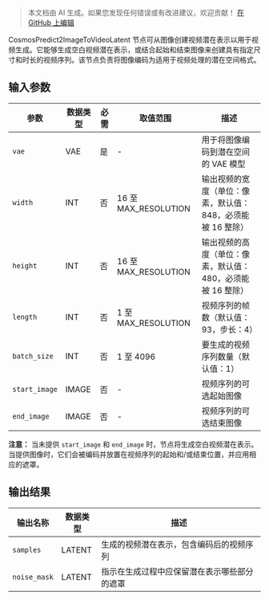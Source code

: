 > 本文档由 AI 生成。如果您发现任何错误或有改进建议，欢迎贡献！ [在 GitHub 上编辑](https://github.com/Comfy-Org/embedded-docs/blob/main/comfyui_embedded_docs/docs/CosmosPredict2ImageToVideoLatent/zh.md)

CosmosPredict2ImageToVideoLatent 节点可从图像创建视频潜在表示以用于视频生成。它能够生成空白视频潜在表示，或结合起始和结束图像来创建具有指定尺寸和时长的视频序列。该节点负责将图像编码为适用于视频处理的潜在空间格式。

## 输入参数

| 参数 | 数据类型 | 必需 | 取值范围 | 描述 |
|------|-----------|------|----------|------|
| `vae` | VAE | 是 | - | 用于将图像编码到潜在空间的 VAE 模型 |
| `width` | INT | 否 | 16 至 MAX_RESOLUTION | 输出视频的宽度（单位：像素，默认值：848，必须能被 16 整除） |
| `height` | INT | 否 | 16 至 MAX_RESOLUTION | 输出视频的高度（单位：像素，默认值：480，必须能被 16 整除） |
| `length` | INT | 否 | 1 至 MAX_RESOLUTION | 视频序列的帧数（默认值：93，步长：4） |
| `batch_size` | INT | 否 | 1 至 4096 | 要生成的视频序列数量（默认值：1） |
| `start_image` | IMAGE | 否 | - | 视频序列的可选起始图像 |
| `end_image` | IMAGE | 否 | - | 视频序列的可选结束图像 |

**注意：** 当未提供 `start_image` 和 `end_image` 时，节点将生成空白视频潜在表示。当提供图像时，它们会被编码并放置在视频序列的起始和/或结束位置，并应用相应的遮罩。

## 输出结果

| 输出名称 | 数据类型 | 描述 |
|----------|-----------|------|
| `samples` | LATENT | 生成的视频潜在表示，包含编码后的视频序列 |
| `noise_mask` | LATENT | 指示在生成过程中应保留潜在表示哪些部分的遮罩 |
